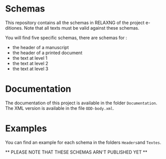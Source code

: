 # Schemas

This repository contains all the schemas in RELAXNG of the project e-ditiones.
Note that all texts must be valid against these schemas.

You will find five specific schemas, there are schemas for :
* the header of a manuscript 
* the header of a printed document
* the text at level 1
* the text at level 2
* the text at level 3

# Documentation

The documentation of this project is available in the folder `Documentation`. 
The XML version is available in the file `ODD-body.xml`.

# Examples

You can find an example for each schema in the folders `Headers`and `Textes`.

** PLEASE NOTE THAT THESE SCHEMAS ARN'T PUBLISHED YET **
